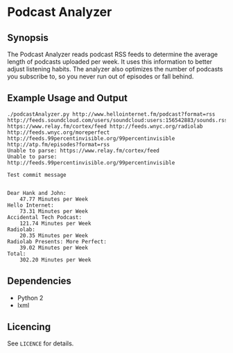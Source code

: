 # Podcast Analyzer

## Synopsis

The Podcast Analyzer reads podcast RSS feeds to determine the average length of podcasts uploaded per week. It uses this information to better adjust listening habits. The analyzer also optimizes the number of podcasts you subscribe to, so you never run out of episodes or fall behind.

## Example Usage and Output
```
./podcastAnalyzer.py http://www.hellointernet.fm/podcast?format=rss http://feeds.soundcloud.com/users/soundcloud:users:156542883/sounds.rss https://www.relay.fm/cortex/feed http://feeds.wnyc.org/radiolab http://feeds.wnyc.org/moreperfect http://feeds.99percentinvisible.org/99percentinvisible http://atp.fm/episodes?format=rss
Unable to parse: https://www.relay.fm/cortex/feed
Unable to parse: http://feeds.99percentinvisible.org/99percentinvisible

Test commit message


Dear Hank and John:
	47.77 Minutes per Week
Hello Internet:
	73.31 Minutes per Week
Accidental Tech Podcast:
	121.74 Minutes per Week
Radiolab:
	20.35 Minutes per Week
Radiolab Presents: More Perfect:
	39.02 Minutes per Week
Total:
	302.20 Minutes per Week
```

## Dependencies

* Python 2
* lxml

## Licencing

See `LICENCE` for details.
